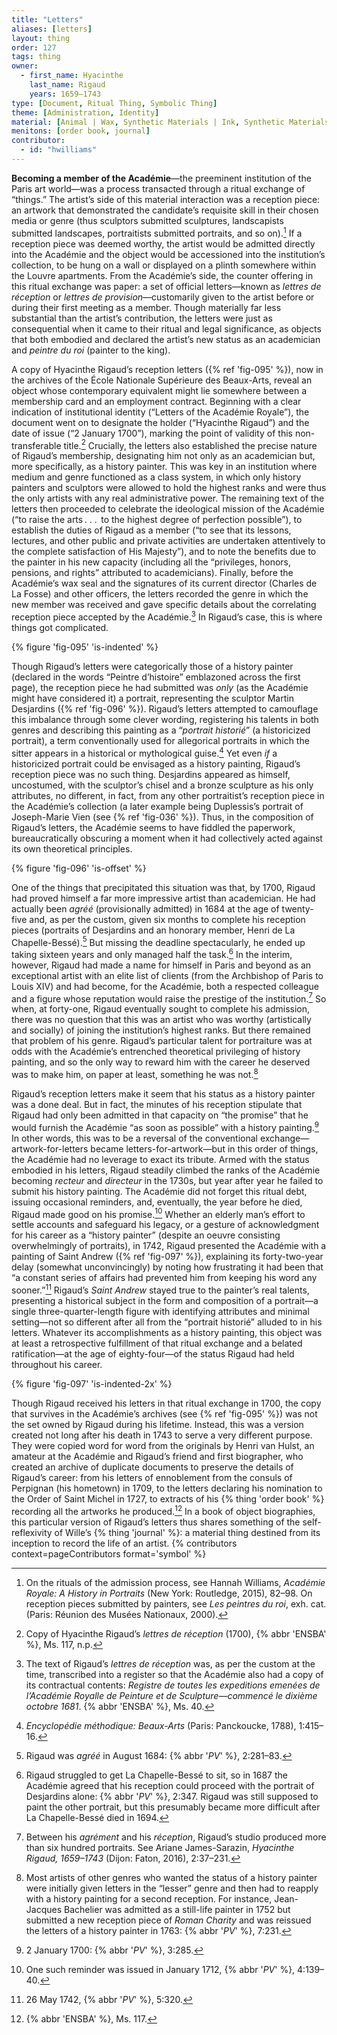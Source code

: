 ```yaml
---
title: "Letters"
aliases: [letters]
layout: thing
order: 127
tags: thing
owner:
  - first_name: Hyacinthe
    last_name: Rigaud
    years: 1659–1743
type: [Document, Ritual Thing, Symbolic Thing]
theme: [Administration, Identity]
material: [Animal | Wax, Synthetic Materials | Ink, Synthetic Materials | Paper]
menitons: [order book, journal]
contributor:
  - id: "hwilliams"
---
```


**Becoming a member of the Académie**—the preeminent institution of the Paris art world—was a process transacted through a ritual exchange of “things.” The artist’s side of this material interaction was a reception piece: an artwork that demonstrated the candidate’s requisite skill in their chosen media or genre (thus sculptors submitted sculptures, landscapists submitted landscapes, portraitists submitted portraits, and so on).[^1] If a reception piece was deemed worthy, the artist would be admitted directly into the Académie and the object would be accessioned into the institution’s collection, to be hung on a wall or displayed on a plinth somewhere within the Louvre apartments. From the Académie’s side, the counter offering in this ritual exchange was paper: a set of official letters—known as *lettres de réception* or *lettres de provision*—customarily given to the artist before or during their first meeting as a member. Though materially far less substantial than the artist’s contribution, the letters were just as consequential when it came to their ritual and legal significance, as objects that both embodied and declared the artist’s new status as an academician and *peintre du roi* (painter to the king).

A copy of Hyacinthe Rigaud’s reception letters ({% ref 'fig-095' %}), now in the archives of the École Nationale Supérieure des Beaux-Arts, reveal an object whose contemporary equivalent might lie somewhere between a membership card and an employment contract. Beginning with a clear indication of institutional identity (“Letters of the Académie Royale”), the document went on to designate the holder (“Hyacinthe Rigaud”) and the date of issue (“2 January 1700”), marking the point of validity of this non-transferable title.[^2] Crucially, the letters also established the precise nature of Rigaud’s membership, designating him not only as an academician but, more specifically, as a history painter. This was key in an institution where medium and genre functioned as a class system, in which only history painters and sculptors were allowed to hold the highest ranks and were thus the only artists with any real administrative power. The remaining text of the letters then proceeded to celebrate the ideological mission of the Académie (“to raise the arts .&#160;.&#160;. 
to the highest degree of perfection possible”), to establish the duties of Rigaud as a member (“to see that its lessons, lectures, and other public and private activities are undertaken attentively to the complete satisfaction of His Majesty”), and to note the benefits due to the painter in his new capacity (including all the “privileges, honors, pensions, and rights” attributed to academicians). Finally, before the Académie’s wax seal and the signatures of its current director (Charles de La Fosse) and other officers, the letters recorded the genre in which the new member was received and gave specific details about the correlating reception piece accepted by the Académie.[^3] In Rigaud’s case, this is where things got complicated.

{% figure 'fig-095' 'is-indented' %}

Though Rigaud’s letters were categorically those of a history painter (declared in the words “Peintre d’histoire” emblazoned across the first page), the reception piece he had submitted was *only* (as the Académie might have considered it) a portrait, representing the sculptor Martin Desjardins ({% ref 'fig-096' %}). Rigaud’s letters attempted to camouflage this imbalance through some clever wording, registering his talents in both genres and describing this painting as a “*portrait historié*” (a historicized portrait), a term conventionally used for allegorical portraits in which the sitter appears in a historical or mythological guise.[^4] Yet even *if* a historicized portrait could be envisaged as a history painting, Rigaud’s reception piece was no such thing. Desjardins appeared as himself, uncostumed, with the sculptor’s chisel and a bronze sculpture as his only attributes, no different, in fact, from any other portraitist’s reception piece in the Académie’s collection (a later example being Duplessis’s portrait of Joseph-Marie Vien (see {% ref 'fig-036' %}). Thus, in the composition of Rigaud’s letters, the Académie seems to have fiddled the paperwork, bureaucratically obscuring a moment when it had collectively acted against its own theoretical principles.

{% figure 'fig-096' 'is-offset' %}

One of the things that precipitated this situation was that, by 1700, Rigaud had proved himself a far more impressive artist than academician. He had actually been *agréé* (provisionally admitted) in 1684 at the age of twenty-five and, as per the custom, given six months to complete his reception pieces (portraits of Desjardins and an honorary member, Henri de La Chapelle-Bessé).[^5] But missing the deadline spectacularly, he ended up taking sixteen years and only managed half the task.[^6] In the interim, however, Rigaud had made a name for himself in Paris and beyond as an exceptional artist with an elite list of clients (from the Archbishop of Paris to Louis XIV) and had become, for the Académie, both a respected colleague and a figure whose reputation would raise the prestige of the institution.[^7] So when, at forty-one, Rigaud eventually sought to complete his admission, there was no question that this was an artist who was worthy (artistically and socially) of joining the institution’s highest ranks. But there remained that problem of his genre. Rigaud’s particular talent for portraiture was at odds with the Académie’s entrenched theoretical privileging of history painting, and so the only way to reward him with the career he deserved was to make him, on paper at least, something he was not.[^8]

Rigaud’s reception letters make it seem that his status as a history painter was a done deal. But in fact, the minutes of his reception stipulate that Rigaud had only been admitted in that capacity on “the promise” that he would furnish the Académie “as soon as possible” with a history painting.[^9] In other words, this was to be a reversal of the conventional exchange—artwork-for-letters became letters-for-artwork—but in this order of things, the Académie had no leverage to exact its tribute. Armed with the status embodied in his letters, Rigaud steadily climbed the ranks of the Académie becoming *recteur* and *directeur* in the 1730s, but year after year he failed to submit his history painting. The Académie did not forget this ritual debt, issuing occasional reminders, and, eventually, the year before he died, Rigaud made good on his promise.[^10] Whether an elderly man’s effort to settle accounts and safeguard his legacy, or a gesture of acknowledgment for his career as a “history painter” (despite an oeuvre consisting overwhelmingly of portraits), in 1742, Rigaud presented the Académie with a painting of Saint Andrew ({% ref 'fig-097' %}), explaining its forty-two-year delay (somewhat unconvincingly) by noting how frustrating it had been that “a constant series of affairs had prevented him from keeping his word any sooner.”[^11] Rigaud’s *Saint Andrew* stayed true to the painter’s real talents, presenting a historical subject in the form and composition of a portrait—a single three-quarter-length figure with identifying attributes and minimal setting—not so different after all from the “portrait historié” alluded to in his letters. Whatever its accomplishments as a history painting, this object was at least a retrospective fulfillment of that ritual exchange and a belated ratification—at the age of eighty-four—of the status Rigaud had held throughout his career.

{% figure 'fig-097' 'is-indented-2x' %}

Though Rigaud received his letters in that ritual exchange in 1700, the copy that survives in the Académie’s archives (see {% ref 'fig-095' %}) was not the set owned by Rigaud during his lifetime. Instead, this was a version created not long after his death in 1743 to serve a very different purpose. They were copied word for word from the originals by Henri van Hulst, an amateur at the Académie and Rigaud’s friend and first biographer, who created an archive of duplicate documents to preserve the details of Rigaud’s career: from his letters of ennoblement from the consuls of Perpignan (his hometown) in 1709, to the letters declaring his nomination to the Order of Saint Michel in 1727, to extracts of his {% thing 'order book' %} recording all the artworks he produced.[^12] In a book of object biographies, this particular version of Rigaud’s letters thus shares something of the self-reflexivity of Wille’s {% thing 'journal' %}: a material thing destined from its inception to record the life of an artist. {% contributors context=pageContributors format='symbol' %}

<div class="additional-figs" hidden>

{% figuregroup '3' 'fig-036' %}

</div>

[^1]: On the rituals of the admission process, see Hannah Williams, *Académie Royale: A History in Portraits* (New York: Routledge, 2015), 82–98. On reception pieces submitted by painters, see *Les peintres du roi*, exh. cat. (Paris: Réunion des Musées Nationaux, 2000).

[^2]: Copy of Hyacinthe Rigaud’s *lettres de réception* (1700), {% abbr 'ENSBA' %}, Ms. 117, n.p.

[^3]: The text of Rigaud’s *lettres de réception* was, as per the custom at the time, transcribed into a register so that the Académie also had a copy of its contractual contents: *Registre de toutes les expeditions emenées de l’Académie Royalle de Peinture et de Sculpture—commencé le dixième octobre 1681*. {% abbr 'ENSBA' %}, Ms. 40.

[^4]: *Encyclopédie méthodique: Beaux-Arts* (Paris: Panckoucke, 1788), 1:415–16.

[^5]: Rigaud was *agréé* in August 1684: {% abbr '*PV*' %}, 2:281–83.

[^6]: Rigaud struggled to get La Chapelle-Bessé to sit, so in 1687 the Académie agreed that his reception could proceed with the portrait of Desjardins alone: {% abbr '*PV*' %}, 2:347. Rigaud was still supposed to paint the other portrait, but this presumably became more difficult after La Chapelle-Bessé died in 1694.

[^7]: Between his *agrément* and his *réception*, Rigaud’s studio produced more than six hundred portraits. See Ariane James-Sarazin, *Hyacinthe Rigaud, 1659–1743* (Dijon: Faton, 2016), 2:37–231.

[^8]: Most artists of other genres who wanted the status of a history painter were initially given letters in the “lesser” genre and then had to reapply with a history painting for a second reception. For instance, Jean-Jacques Bachelier was admitted as a still-life painter in 1752 but submitted a new reception piece of *Roman Charity* and was reissued the letters of a history painter in 1763: {% abbr '*PV*' %}, 7:231.

[^9]: 2 January 1700: {% abbr '*PV*' %}, 3:285.

[^10]: One such reminder was issued in January 1712, {% abbr '*PV*' %}, 4:139–40.

[^11]: 26 May 1742, {% abbr '*PV*' %}, 5:320.

[^12]: {% abbr 'ENSBA' %}, Ms. 117.
